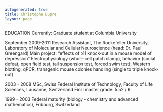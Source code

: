 ```yaml
---
autogenerated: true
title: Christophe Dupre
layout: page
---
```


EDUCATION Currently: Graduate student at Columbia University

September 2009-2011 Research Assistant, The Rockefeller University,
Laboratory of Molecular and Cellular Neuroscience (head: Dr. Paul
Greengard) Main project: “effects of p11 knock-out in a mouse model of
depression” Electrophysiology (whole-cell patch clamp), behavior (social
defeat, open field test, tail suspension test, forced swim test),
Western blotting, qPCR, transgenic mouse colonies handling (single to
triple knock-out)

2003 - 2008 MSc, Swiss Federal Institute of Technology, Faculty of Life
Sciences, Lausanne, Switzerland Final master grade: 5.52 / 6

1999 - 2003 Federal maturity (biology - chemistry and advanced
mathematics), Fribourg, Switzerland
